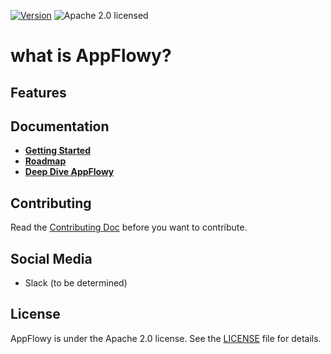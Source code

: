 [![Version](https://img.shields.io/badge/rustc-1.46+-ab6000.svg)](https://blog.rust-lang.org/2020/03/12/Rust-1.46.html)
![Apache 2.0 licensed](https://img.shields.io/crates/l/actix-web.svg)


# what is AppFlowy?

## Features

## Documentation

* [**Getting Started**](doc/getting_started.md)
* [**Roadmap**](doc/roadmap.md)
* [**Deep Dive AppFlowy**](doc/architecture.md)


## Contributing
Read the [Contributing Doc](doc/contribute.md) before you want to contribute.

## Social Media
* Slack (to be determined)

## License
AppFlowy is under the Apache 2.0 license. See the [LICENSE](/LICENSE) file for details.
